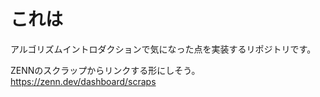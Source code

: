 # これは
アルゴリズムイントロダクションで気になった点を実装するリポジトリです。

ZENNのスクラップからリンクする形にしそう。
https://zenn.dev/dashboard/scraps



